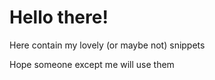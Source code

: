 # Hello there!
<p>Here contain my lovely (or maybe not) snippets</p>
<p>Hope someone except me will use them</p>